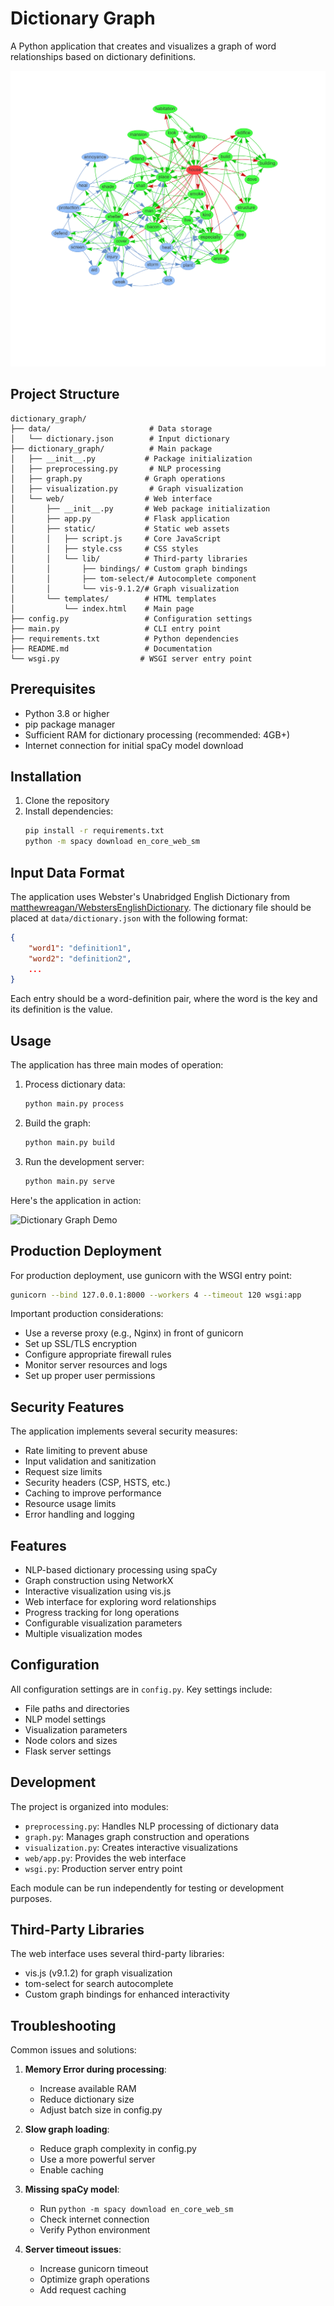 # Dictionary Graph

A Python application that creates and visualizes a graph of word relationships based on dictionary definitions.

![Dictionary Graph Example](example.png)

## Project Structure

```
dictionary_graph/
├── data/                      # Data storage
│   └── dictionary.json        # Input dictionary
├── dictionary_graph/          # Main package
│   ├── __init__.py           # Package initialization
│   ├── preprocessing.py       # NLP processing
│   ├── graph.py              # Graph operations
│   ├── visualization.py       # Graph visualization
│   └── web/                  # Web interface
│       ├── __init__.py       # Web package initialization
│       ├── app.py            # Flask application
│       ├── static/           # Static web assets
│       │   ├── script.js     # Core JavaScript
│       │   ├── style.css     # CSS styles
│       │   └── lib/          # Third-party libraries
│       │       ├── bindings/ # Custom graph bindings
│       │       ├── tom-select/# Autocomplete component
│       │       └── vis-9.1.2/# Graph visualization
│       └── templates/        # HTML templates
│           └── index.html    # Main page
├── config.py                 # Configuration settings
├── main.py                   # CLI entry point
├── requirements.txt          # Python dependencies
├── README.md                 # Documentation
└── wsgi.py                  # WSGI server entry point
```

## Prerequisites

- Python 3.8 or higher
- pip package manager
- Sufficient RAM for dictionary processing (recommended: 4GB+)
- Internet connection for initial spaCy model download

## Installation

1. Clone the repository
2. Install dependencies:
   ```bash
   pip install -r requirements.txt
   python -m spacy download en_core_web_sm
   ```

## Input Data Format

The application uses Webster's Unabridged English Dictionary from [matthewreagan/WebstersEnglishDictionary](https://github.com/matthewreagan/WebstersEnglishDictionary). The dictionary file should be placed at `data/dictionary.json` with the following format:

```json
{
    "word1": "definition1",
    "word2": "definition2",
    ...
}
```

Each entry should be a word-definition pair, where the word is the key and its definition is the value.

## Usage

The application has three main modes of operation:

1. Process dictionary data:
   ```bash
   python main.py process
   ```

2. Build the graph:
   ```bash
   python main.py build
   ```

3. Run the development server:
   ```bash
   python main.py serve
   ```

Here's the application in action:

![Dictionary Graph Demo](example.gif)

## Production Deployment

For production deployment, use gunicorn with the WSGI entry point:

```bash
gunicorn --bind 127.0.0.1:8000 --workers 4 --timeout 120 wsgi:app
```

Important production considerations:
- Use a reverse proxy (e.g., Nginx) in front of gunicorn
- Set up SSL/TLS encryption
- Configure appropriate firewall rules
- Monitor server resources and logs
- Set up proper user permissions

## Security Features

The application implements several security measures:
- Rate limiting to prevent abuse
- Input validation and sanitization
- Request size limits
- Security headers (CSP, HSTS, etc.)
- Caching to improve performance
- Resource usage limits
- Error handling and logging

## Features

- NLP-based dictionary processing using spaCy
- Graph construction using NetworkX
- Interactive visualization using vis.js
- Web interface for exploring word relationships
- Progress tracking for long operations
- Configurable visualization parameters
- Multiple visualization modes

## Configuration

All configuration settings are in `config.py`. Key settings include:

- File paths and directories
- NLP model settings
- Visualization parameters
- Node colors and sizes
- Flask server settings

## Development

The project is organized into modules:

- `preprocessing.py`: Handles NLP processing of dictionary data
- `graph.py`: Manages graph construction and operations
- `visualization.py`: Creates interactive visualizations
- `web/app.py`: Provides the web interface
- `wsgi.py`: Production server entry point

Each module can be run independently for testing or development purposes.

## Third-Party Libraries

The web interface uses several third-party libraries:
- vis.js (v9.1.2) for graph visualization
- tom-select for search autocomplete
- Custom graph bindings for enhanced interactivity

## Troubleshooting

Common issues and solutions:

1. **Memory Error during processing**:
   - Increase available RAM
   - Reduce dictionary size
   - Adjust batch size in config.py

2. **Slow graph loading**:
   - Reduce graph complexity in config.py
   - Use a more powerful server
   - Enable caching

3. **Missing spaCy model**:
   - Run `python -m spacy download en_core_web_sm`
   - Check internet connection
   - Verify Python environment

4. **Server timeout issues**:
   - Increase gunicorn timeout
   - Optimize graph operations
   - Add request caching
